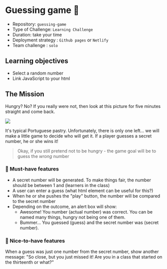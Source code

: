 # Guessing game 🤔

- Repository: `guessing-game`
- Type of Challenge: `Learning Challenge`
- Duration: take your time
- Deployment strategy : `Github pages` or `Netlify`
- Team challenge : `solo`

## Learning objectives
- Select a random number
- Link JavaScript to your html

## The Mission
Hungry? No?
If you really were not, then look at this picture for five minutes straight and come back.

![](images/pasteis.jpg)

It's typical Portuguese pastry.
Unfortunately, there is only one left... we will make a little game to decide who will get it.
If a player guesses a secret number, he or she wins it!

> Okay, if you still pretend not to be hungry - the game goal will be to guess the *wrong* number

### 🌱 Must-have features
- A secret number will be generated. To make things fair, the number should be between 1 and (learners in the class)
- A user can enter a guess (what html element can be useful for this?)
- When he or she pushes the "play" button, the number will be compared to the secret number
- Depending on the outcome, an alert box will show:
    - Awesome! You number (actual number) was correct. You can be named many things, hungry not being one of them.
    - Bummer... You guessed (guess) and the secret number was (secret number).
    
### 🌼 Nice-to-have features
When a guess was just one number from the secret number, show another message: "So close, but you just missed it! Are you in a class that started on the thirteenth or what?"